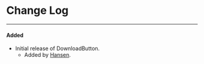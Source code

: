 # Change Log

---

#### Added
- Initial release of DownloadButton.
  - Added by [Hansen](https://github.com/ghostlordstar).
